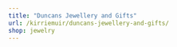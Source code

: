 ```yaml
---
title: "Duncans Jewellery and Gifts"
url: /kirriemuir/duncans-jewellery-and-gifts/
shop: jewelry
---
```

